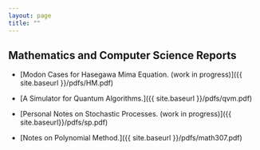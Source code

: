 ```yaml
---
layout: page
title: ""
---
```

## Mathematics and Computer Science Reports

* [Modon Cases for Hasegawa Mima Equation. (work in progress)]({{ site.baseurl }}/pdfs/HM.pdf)

* [A Simulator for Quantum Algorithms.]({{ site.baseurl }}/pdfs/qvm.pdf)

* [Personal Notes on Stochastic Processes. (work in progress)]({{ site.baseurl}}/pdfs/sp.pdf)

* [Notes on Polynomial Method.]({{ site.baseurl }}/pdfs/math307.pdf)


